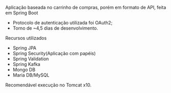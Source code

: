 Aplicação baseada no carrinho de compras, porém em formato de API, feita em Spring Boot

- Protocolo de autenticação utilizada foi OAuth2;
- Torno de ~4,5 dias de desenvolvimento.

Recursos utilizados

- Spring JPA
- Spring Security(Aplicação com papéis)
- Spring Validation
- Spring Kafka
- Mongo DB
- Maria DB/MySQL


Recomendável execução no Tomcat x10.